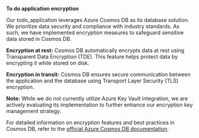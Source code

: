 **To do application encryption**

Our todo_application leverages Azure Cosmos DB as its database solution. We prioritize data security and compliance with industry standards. As such, we have implemented encryption measures to safeguard sensitive data stored in Cosmos DB.

**Encryption at rest:** Cosmos DB automatically encrypts data at rest using Transparent Data Encryption (TDE). This feature helps protect data by encrypting it while stored on disk.

**Encryption in transit:** Cosmos DB ensures secure communication between the application and the database using Transport Layer Security (TLS) encryption.

**Note:** While we do not currently utilize Azure Key Vault integration, we are actively evaluating its implementation to further enhance our encryption key management strategy.

For detailed information on encryption features and best practices in Cosmos DB, refer to the [official Azure Cosmos DB documentation](https://learn.microsoft.com/en-us/azure/cosmos-db/database-encryption-at-resturl).
